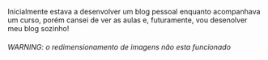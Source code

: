 Inicialmente estava a desenvolver um blog pessoal enquanto acompanhava um curso, porém cansei de ver as aulas e, futuramente, vou desenolver meu blog sozinho!
###### WARNING: o redimensionamento de imagens não esta funcionado
